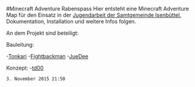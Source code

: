 #Minecraft Adventure Rabenspass
Hier entsteht eine Minecraft Adventure Map für den Einsatz in der [Jugendarbeit der Samtgemeinde Isenbüttel.](http://rabenspass.de)
Dokumentation, Installation und weitere Infos folgen.

An dem Projekt sind beteiligt:

Bauleitung:

-[Tonkari](https://github.com/Tonkari)
-[Fightbackman](https://github.com/Fightbackman)
-[JueDee](https://facebook.com/xXYueDeeXx)

Konzept:
-[td00](https://github.com/td--)


`3. November 2015 21:50`